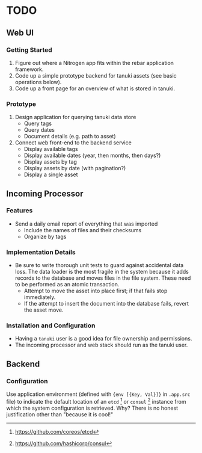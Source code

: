 # TODO

## Web UI

### Getting Started

1. Figure out where a Nitrogen app fits within the rebar application framework.
1. Code up a simple prototype backend for tanuki assets (see basic operations below).
1. Code up a front page for an overview of what is stored in tanuki.

### Prototype

1. Design application for querying tanuki data store
    * Query tags
    * Query dates
    * Document details (e.g. path to asset)
1. Connect web front-end to the backend service
    * Display available tags
    * Display available dates (year, then months, then days?)
    * Display assets by tag
    * Display assets by date (with pagination?)
    * Display a single asset

## Incoming Processor

### Features

* Send a daily email report of everything that was imported
    * Include the names of files and their checksums
    * Organize by tags

### Implementation Details

* Be sure to write thorough unit tests to guard against accidental data loss. The data loader is the most fragile in the system because it adds records to the database and moves files in the file system. These need to be performed as an atomic transaction.
    * Attempt to move the asset into place first; if that fails stop immediately.
    * If the attempt to insert the document into the database fails, revert the asset move.

### Installation and Configuration

* Having a `tanuki` user is a good idea for file ownership and permissions.
* The incoming processor and web stack should run as the tanuki user.

## Backend

### Configuration

Use application environment (defined with `{env [{Key, Val}]}` in `.app.src` file) to indicate the default location of an `etcd` [^1] or `consul` [^2] instance from which the system configuration is retrieved. Why? There is no honest justification other than "because it is cool!"

[^1]: https://github.com/coreos/etcd
[^2]: https://github.com/hashicorp/consul
